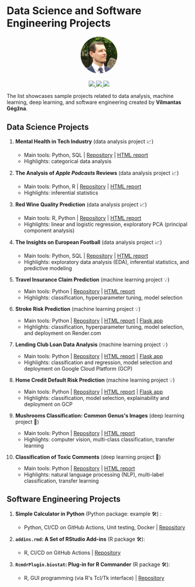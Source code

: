 Data Science and Software Engineering Projects
================================================


<img src="https://raw.githubusercontent.com/GegznaV/ds-projects/main/_img/vg-profile-100x100.png" alt="profile photo" width="100" height="100"
style="
border-radius: 50%;
  display: block;
  margin-top: 20px;
  margin-bottom: 20px;
  margin-left: auto;
  margin-right: auto;
"/>

<center>
<a href="https://github.com/GegznaV" target="_blank">
   <img src="https://img.shields.io/badge/GitHub-100000?style=for-the-badge&logo=github&logoColor=lightgrey&color=black">
</a>
<a href="https://www.linkedin.com/in/vilmantas-gegzna/" target="_blank">
   <img src="https://img.shields.io/badge/LinkedIn-0077B5?style=for-the-badge&logo=linkedin&logoColor=0e76a8&color=black">
</a>
<a href="mailto:gegznav@gmail.com?subject=Let's connect (DS portfolio)" target="_blank">
   <img src="https://img.shields.io/badge/Gmail-D14836?style=for-the-badge&logo=gmail&color=black">
</a>
</center>

The list showcases sample projects related to data analysis, machine learning, deep learning, and software engineering created by **Vilmantas Gėgžna**.


## Data Science Projects

1. **Mental Health in Tech Industry** (data analysis project 📈)
    - Main tools: Python, SQL | 
    [Repository](https://github.com/GegznaV/ds-projects/tree/main/mental-health) | 
    [HTML report](https://gegznav.github.io/ds-projects/mental-health/)
    - Highlights: categorical data analysis

2. **The Analysis of *Apple Podcasts* Reviews** (data analysis project 📈)
    - Main tools: Python,  R | 
    [Repository](https://github.com/GegznaV/ds-projects/tree/main/apple-podcasts) | 
    [HTML report](https://gegznav.github.io/ds-projects/apple-podcasts/)
    - Highlights: inferential statistics

3. **Red Wine Quality Prediction** (data analysis project 📈)
    - Main tools: R, Python | 
    [Repository](https://github.com/GegznaV/ds-projects/tree/main/red-wine-quality) | 
    [HTML report](https://gegznav.github.io/ds-projects/red-wine-quality/)
    - Highlights: linear and logistic regression, exploratory PCA (principal component analysis)

4. **The Insights on European Football** (data analysis project 📈)
    - Main tools: Python, SQL | 
    [Repository](https://github.com/GegznaV/ds-projects/tree/main/european-football) | 
    [HTML report](https://gegznav.github.io/ds-projects/european-football) 
    - Highlights: exploratory data analysis (EDA), inferential statistics, and predictive modeling
    
5. **Travel Insurance Claim Prediction** (machine learning project 💡)
    - Main tools: Python | 
    [Repository](https://github.com/GegznaV/ds-projects/tree/main/travel-insurance) | 
    [HTML report](https://gegznav.github.io/ds-projects/travel-insurance) 
    - Highlights: classification, hyperparameter tuning, model selection
    
6. **Stroke Risk Prediction** (machine learning project 💡)
    - Main tools: Python | 
    [Repository](https://github.com/GegznaV/ds-projects/tree/main/stroke-prediction) | 
    [HTML report](https://gegznav.github.io/ds-projects/stroke-prediction) | 
    [Flask app](https://github.com/GegznaV/deploy-stroke-prediction)
    - Highlights: classification, hyperparameter tuning, model selection, and deployment on Render.com

7. **Lending Club Loan Data Analysis** (machine learning project 💡)
    - Main tools: Python | 
    [Repository](https://github.com/GegznaV/ds-projects/tree/main/lending-club) | 
    [HTML report](https://gegznav.github.io/ds-projects/lending-club) | 
    [Flask app](https://github.com/GegznaV/ds-projects/tree/main/lending-club/app)
    - Highlights: classification and regression, model selection and deployment on Google Cloud Platform (GCP)

8. **Home Credit Default Risk Prediction** (machine learning project 💡)
    - Main tools: Python | 
    [Repository](https://github.com/GegznaV/ds-projects/tree/main/home-credit) | 
    [HTML report](https://gegznav.github.io/ds-projects/home-credit) | 
    [Flask app](https://github.com/GegznaV/ds-projects/tree/main/home-credit/app)
    - Highlights: classification, model selection, explainability and deployment on GCP

9. **Mushrooms Classification: Common Genus's Images** (deep learning project 🧩)
    - Main tools: Python | 
    [Repository](https://github.com/GegznaV/ds-projects/tree/main/mushrooms) | 
    [HTML report](https://gegznav.github.io/ds-projects/mushrooms) 
    - Highlights: computer vision, multi-class classification, transfer learning

10. **Classification of Toxic Comments** (deep learning project 🧩)
    - Main tools: Python | 
    [Repository](https://github.com/GegznaV/ds-projects/tree/main/toxic-comments) | 
    [HTML report](https://gegznav.github.io/ds-projects/toxic-comments) 
    - Highlights: natural language processing (NLP), multi-label classification, transfer learning

## Software Engineering Projects

1. **Simple Calculator in Python** (Python package: example 🛠️) :
    - Python, CI/CD on GitHub Actions, Unit testing, Docker \| [Repository](https://github.com/GegznaV/calculator-py)

2. **`addins.rmd`: A Set of RStudio Add-ins** (R package 🛠️):
    - R, CI/CD on GitHub Actions \| [Repository](https://github.com/GegznaV/addins.rmd)
    
3. **`RcmdrPlugin.biostat`: Plug-in for R Commander** (R package 🛠️):
    - R, GUI programming (via R's Tcl/Tk interface) \| [Repository](https://github.com/GegznaV/RcmdrPlugin.biostat)
